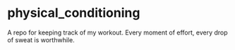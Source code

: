 # physical_conditioning
A repo for keeping track of my workout. Every moment of effort, every drop of sweat is worthwhile.
